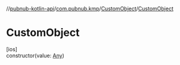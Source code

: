 //[pubnub-kotlin-api](../../../index.md)/[com.pubnub.kmp](../index.md)/[CustomObject](index.md)/[CustomObject](-custom-object.md)

# CustomObject

[ios]\
constructor(value: [Any](https://kotlinlang.org/api/latest/jvm/stdlib/kotlin/-any/index.html))
